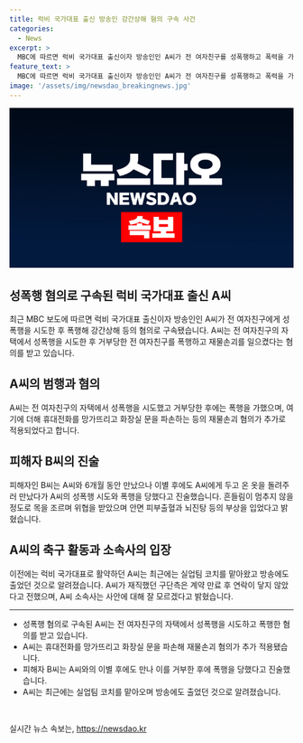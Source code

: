 ```yaml
---
title: 럭비 국가대표 출신 방송인 강간상해 혐의 구속 사건
categories:
  - News
excerpt: >
  MBC에 따르면 럭비 국가대표 출신이자 방송인인 A씨가 전 여자친구를 성폭행하고 폭력을 가했다는 사실이 밝혀졌다. A씨는 전 여자친구의 자택에서 성폭행을 시도하고 그에 저항하자 폭행을 가한 혐의를 받고, 휴대전화를 파손하고 화장실 문을 깰 정도로 강력한 재물 파괴 혐의도 받았다. 피해자인 B씨는 안면 피부출혈과 뇌진탕 등을 입어 정신과 치료를 받는 등 많은 피해를 입었다. 이 사건으로 인해 A씨는 현재 구단에서의 코치 역할과 방송 출연 등을 잃은 상황이고, 그의 소속사는 사안에 대해 잘 모른다고 밝혔다.
feature_text: >
  MBC에 따르면 럭비 국가대표 출신이자 방송인인 A씨가 전 여자친구를 성폭행하고 폭력을 가했다는 사실이 밝혀졌다. A씨는 전 여자친구의 자택에서 성폭행을 시도하고 그에 저항하자 폭행을 가한 혐의를 받고, 휴대전화를 파손하고 화장실 문을 깰 정도로 강력한 재물 파괴 혐의도 받았다. 피해자인 B씨는 안면 피부출혈과 뇌진탕 등을 입어 정신과 치료를 받는 등 많은 피해를 입었다. 이 사건으로 인해 A씨는 현재 구단에서의 코치 역할과 방송 출연 등을 잃은 상황이고, 그의 소속사는 사안에 대해 잘 모른다고 밝혔다.
image: '/assets/img/newsdao_breakingnews.jpg'
---
```


<p><img src="/assets/img/newsdao_breakingnews.jpg" alt="ontimetimes 속보" /></p>

<h2 data-ke-size="size26">성폭행 혐의로 구속된 럭비 국가대표 출신 A씨</h2>

<p data-ke-size="size16">최근 MBC 보도에 따르면 럭비 국가대표 출신이자 방송인인 A씨가 전 여자친구에게 성폭행을 시도한 후 폭행해 강간상해 등의 혐의로 구속됐습니다. A씨는 전 여자친구의 자택에서 성폭행을 시도한 후 거부당한 전 여자친구를 폭행하고 재물손괴를 일으켰다는 혐의를 받고 있습니다.</p>

<h2 data-ke-size="size24">A씨의 범행과 혐의</h2>

<p data-ke-size="size16">A씨는 전 여자친구의 자택에서 성폭행을 시도했고 거부당한 후에는 폭행을 가했으며, 여기에 더해 휴대전화를 망가뜨리고 화장실 문을 파손하는 등의 재물손괴 혐의가 추가로 적용되었다고 합니다.</p>

<h2 data-ke-size="size24">피해자 B씨의 진술</h2>

<p data-ke-size="size16">피해자인 B씨는 A씨와 6개월 동안 만났으나 이별 후에도 A씨에게 두고 온 옷을 돌려주러 만났다가 A씨의 성폭행 시도와 폭행을 당했다고 진술했습니다. 흔들림이 멈추지 않을 정도로 목을 조르며 위협을 받았으며 안면 피부출혈과 뇌진탕 등의 부상을 입었다고 밝혔습니다.</p>

<h2 data-ke-size="size24">A씨의 축구 활동과 소속사의 입장</h2>

<p data-ke-size="size16">이전에는 럭비 국가대표로 활약하던 A씨는 최근에는 실업팀 코치를 맡아왔고 방송에도 출었던 것으로 알려졌습니다. A씨가 재직했던 구단측은 계약 만료 후 연락이 닿지 않았다고 전했으며, A씨 소속사는 사안에 대해 잘 모르겠다고 밝혔습니다.</p>

<hr />

<ul>
<li>성폭행 혐의로 구속된 A씨는 전 여자친구의 자택에서 성폭행을 시도하고 폭행한 혐의를 받고 있습니다.</li>
<li>A씨는 휴대전화를 망가뜨리고 화장실 문을 파손해 재물손괴 혐의가 추가 적용됐습니다.</li>
<li>피해자 B씨는 A씨와의 이별 후에도 만나 이를 거부한 후에 폭행을 당했다고 진술했습니다.</li>
<li>A씨는 최근에는 실업팀 코치를 맡아오며 방송에도 출었던 것으로 알려졌습니다.</li>
</ul>

<p data-ke-size="size16">&nbsp;</p>
실시간 뉴스 속보는, <a href="https://newsdao.kr" rel="dofollow">https://newsdao.kr</a>


